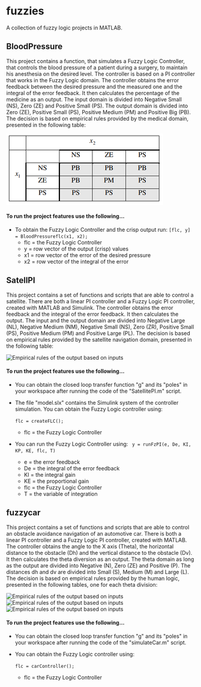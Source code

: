 # fuzzies
A collection of fuzzy logic projects in MATLAB.

## BloodPressure
This project contains a function, that simulates a Fuzzy Logic Controller, that controls the blood pressure of a patient during a surgery, to maintain his anesthesia on the desired level. The controller is based on a PI controller that works in the Fuzzy Logic domain. The controller obtains the error feedback between the desired pressure and the measured one and the integral of the error feedback. It then calculates the percentage of the medicine as an output. The input domain is divided into Negative Small (NS), Zero (ZE) and Positive Small (PS). The output domain is divided into Zero (ZE), Positive Small (PS), Positive Medium (PM) and Positive Big (PB). The decision is based on empirical rules provided by the medical domain, presented in the following table:

![Empirical rules of the output based on inputs](https://github.com/bronzeRaf/fuzzies/blob/main/bloodPressure/resources/rules.PNG)

#### To run the project features use the following...
- To obtain the Fuzzy Logic Controller and the crisp output run:
``` [flc, y] = BloodPressureflc(x1, x2); ```
	- flc = the Fuzzy Logic Controller
	- y = row vector of the output (crisp) values
	- x1 = row vector of the error of the desired pressure
	- x2 = row vector of the integral of the error

## SatellPI
This project contains a set of functions and scripts that are able to control a satellite. There are both a linear PI controller and a Fuzzy Logic PI controller, created with MATLAB and Simulink. The controller obtains the error feedback and the integral of the error feedback. It then calculates the output. The input and the output domain are divided into Negative Large (NL), Negative Medium (NM), Negative Small (NS), Zero (ZR), Positive Small (PS), Positive Medium (PM) and Positive Large (PL). The decision is based on empirical rules provided by the satellite navigation domain, presented in the following table:

![Empirical rules of the output based on inputs](https://github.com/bronzeRaf/fuzzies/blob/main/satellPI/resources/rules.PNG)

#### To run the project features use the following...
- You can obtain the closed loop transfer function "g" and its "poles" in your workspace after running the code of the "SatellitePI.m" script.

- The file "model.slx" contains the Simulink system of the controller simulation. You can obtain the Fuzzy Logic controller using:

	``` flc = createFLC(); ```
	- flc = the Fuzzy Logic Controller

- You can run the Fuzzy Logic Controller using:
``` y = runFzPI(e, De, KI, KP, KE, flc, T)```
	- e = the error feedback
	- De =  the integral of the error feedback
	- KI = the integral gain
	- KE = the proportional gain
	- flc = the Fuzzy Logic Controller
	- T = the variable of integration


## fuzzycar
This project contains a set of functions and scripts that are able to control an obstacle avoidance navigation of an automotive car. There is both a linear PI controller and a Fuzzy Logic PI controller, created with MATLAB. The controller obtains the angle to the X axis (Theta), the horizontal distance to the obstacle (Dh) and the vertical distance to the obstacle (Dv). It then calculates the theta diversion as an output. The theta domain as long as the output are divided into Negative (N), Zero (ZE) and Positive (P). The distances dh and dv are divided into Small (S), Medium (M) and Large (L). The decision is based on empirical rules provided by the human logic, presented in the following tables, one for each theta division:

![Empirical rules of the output based on inputs](https://github.com/bronzeRaf/fuzzies/blob/main/fuzzycar/resources/rules1.PNG)
![Empirical rules of the output based on inputs](https://github.com/bronzeRaf/fuzzies/blob/main/fuzzycar/resources/rules2.PNG)
![Empirical rules of the output based on inputs](https://github.com/bronzeRaf/fuzzies/blob/main/fuzzycar/resources/rules3.PNG)


#### To run the project features use the following...
- You can obtain the closed loop transfer function "g" and its "poles" in your workspace after running the code of the "simulateCar.m" script.

- You can obtain the Fuzzy Logic controller using:

	``` flc = carController(); ```
	- flc = the Fuzzy Logic Controller

